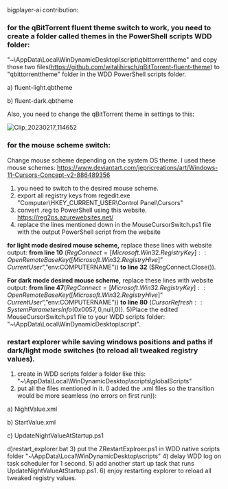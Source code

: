 bigplayer-ai contribution:
### for the qBitTorrent fluent theme switch to work, you need to create a folder called themes in the PowerShell scripts WDD folder:
"~\AppData\Local\WinDynamicDesktop\script\qbittorrenttheme"
and copy those two files(https://github.com/witalihirsch/qBitTorrent-fluent-theme) to "qbittorrenttheme" folder in the WDD PowerShell scripts folder. 

a) fluent-light.qbtheme

b) fluent-dark.qbtheme

Also, you need to change the qBitTorrent theme in settings to this:

![Clip_20230217_114652](https://user-images.githubusercontent.com/119108387/219610478-fa74004a-dc00-4919-b9b4-9b3f47b7a5bc.png)

### for the mouse scheme switch:
Change mouse scheme depending on the system OS theme. 
I used these mouse schemes:
https://www.deviantart.com/jepricreations/art/Windows-11-Cursors-Concept-v2-886489356
1) you need to switch to the desired mouse scheme.
2) export all registry keys from regedit.exe "Computer\HKEY_CURRENT_USER\Control Panel\Cursors"
3) convert .reg to PowerShell using this website.
https://reg2ps.azurewebsites.net/
4) replace the lines mentioned down in the MouseCursorSwitch.ps1 file with the output PowerShell script from the website

**for light mode desired mouse scheme,** replace these lines with website output:
**from line 10** ($RegConnect = [Microsoft.Win32.RegistryKey]::OpenRemoteBaseKey([Microsoft.Win32.RegistryHive]”CurrentUser”,”$env:COMPUTERNAME”))
**to line 32** ($RegConnect.Close()).

**For dark mode desired mouse scheme,** replace these lines with website output:
**from line 47**($RegConnect = [Microsoft.Win32.RegistryKey]::OpenRemoteBaseKey([Microsoft.Win32.RegistryHive]”CurrentUser”,”$env:COMPUTERNAME”))
**to line 80** ($CursorRefresh::SystemParametersInfo(0x0057,0,$null,0)).
5)Place the edited MouseCursorSwitch.ps1 file to your WDD scripts folder: 
"~\AppData\Local\WinDynamicDesktop\script".
### restart explorer while saving windows positions and paths if dark/light mode switches (to reload all tweaked registry values).

1) create in WDD scripts folder a folder like this:
"~\AppData\Local\WinDynamicDesktop\scripts\globalScripts"
2) put all the files mentioned in it. (I added the .xml files so the transition would be more seamless (no errors on first run)):

a) NightValue.xml

b) StartValue.xml

c) UpdateNightValueAtStartup.ps1

d)restart_explorer.bat
3) put the ZRestartExplroer.ps1 in WDD native scripts folder
"~\AppData\Local\WinDynamicDesktop\scripts"
4) delay WDD log on task scheduler for 1 second.
5) add another start up task that runs UpdateNightValueAtStartup.ps1.
6) enjoy restarting explorer to reload all tweaked registry values.

